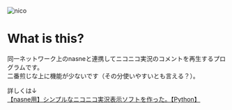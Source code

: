 ![nico](/images/broko.gif?raw=true)

# What is this?
同一ネットワーク上のnasneと連携してニコニコ実況のコメントを再生するプログラムです。  
二番煎じな上に機能が少ないです（その分使いやすいとも言える？）。

詳しくは↓  
[【nasne用】シンプルなニコニコ実況表示ソフトを作った。【Python】](https://qiita.com/Cartelet/items/6ad1816a529d61cc86fb)
